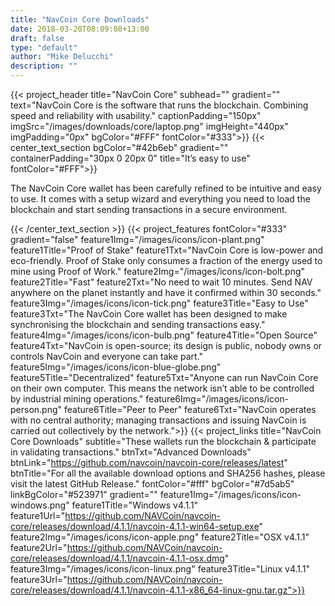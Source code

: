 ```yaml
---
title: "NavCoin Core Downloads"
date: 2018-03-20T08:09:08+13:00
draft: false
type: "default"
author: "Mike Delucchi"
description: ""
---
```

{{< project_header
    title="NavCoin Core"
    subhead=""
    gradient=""
    text="NavCoin Core is the software that runs the blockchain. Combining speed and reliability with usability."
    captionPadding="150px"
    imgSrc="/images/downloads/core/laptop.png"
    imgHeight="440px"
    imgPadding="0px"
    bgColor="#FFF"
    fontColor="#333">}}
{{< center_text_section
    bgColor="#42b6eb"
    gradient=""
    containerPadding="30px 0 20px 0"
    title="It’s easy to use"
    fontColor="#FFF">}}
    <p>The NavCoin Core wallet has been carefully refined to be intuitive and easy to use. It comes with a setup wizard and everything you need to load the blockchain and start sending transactions in a secure environment.</p>
{{< /center_text_section >}}
{{< project_features
    fontColor="#333"
    gradient="false"
    feature1Img="/images/icons/icon-plant.png"
    feature1Title="Proof of Stake"
    feature1Txt="NavCoin Core is low-power and eco-friendly. Proof of Stake only consumes a fraction of the energy used to mine using Proof of Work."
    feature2Img="/images/icons/icon-bolt.png"
    feature2Title="Fast"
    feature2Txt="No need to wait 10 minutes. Send NAV anywhere on the planet instantly and have it confirmed within 30 seconds."
    feature3Img="/images/icons/icon-tick.png"
    feature3Title="Easy to Use"
    feature3Txt="The NavCoin Core wallet has been designed to make synchronising the blockchain and sending transactions easy."
    feature4Img="/images/icons/icon-bulb.png"
    feature4Title="Open Source"
    feature4Txt="NavCoin is open-source; its design is public, nobody owns or controls NavCoin and everyone can take part."
    feature5Img="/images/icons/icon-blue-globe.png"
    feature5Title="Decentralized"
    feature5Txt="Anyone can run NavCoin Core on their own computer. This means the network isn’t able to be controlled by industrial mining operations."
    feature6Img="/images/icons/icon-person.png"
    feature6Title="Peer to Peer"
    feature6Txt="NavCoin operates with no central authority; managing transactions and issuing NavCoin is carried out collectively by the network.">}}
{{< project_links
    title="NavCoin Core Downloads"
    subtitle="These wallets run the blockchain & participate in validating transactions."
    btnTxt="Advanced Downloads"
    btnLink="https://github.com/navcoin/navcoin-core/releases/latest"
    btnTitle="For all the available download options and SHA256 hashes, please visit the latest GitHub Release."
    fontColor="#fff"
    bgColor="#7d5ab5"
    linkBgColor="#523971"
    gradient=""
    feature1Img="/images/icons/icon-windows.png"
    feature1Title="Windows v4.1.1"
    feature1Url="https://github.com/NAVCoin/navcoin-core/releases/download/4.1.1/navcoin-4.1.1-win64-setup.exe"
    feature2Img="/images/icons/icon-apple.png"
    feature2Title="OSX v4.1.1"
    feature2Url="https://github.com/NAVCoin/navcoin-core/releases/download/4.1.1/navcoin-4.1.1-osx.dmg"
    feature3Img="/images/icons/icon-linux.png"
    feature3Title="Linux v4.1.1"
    feature3Url="https://github.com/NAVCoin/navcoin-core/releases/download/4.1.1/navcoin-4.1.1-x86_64-linux-gnu.tar.gz">}}
